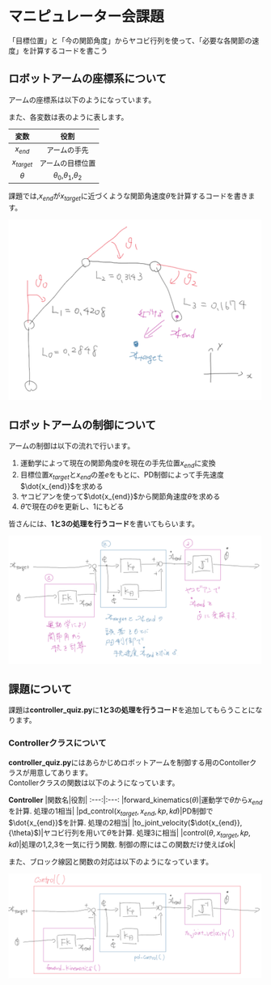 # マニピュレーター会課題

「目標位置」と「今の関節角度」からヤコビ行列を使って、「必要な各関節の速度」を計算するコードを書こう

## ロボットアームの座標系について

アームの座標系は以下のようになっています。

また、各変数は表のように表します。

|変数|役割|
:---:|:---:
|$x_{end}$|アームの手先|
|$x_{target}$|アームの目標位置|
|${\theta}$|${\theta}_{0}$,${\theta}_{1}$,${\theta}_{2}$ |

課題では,$x_{end}$が$x_{target}$に近づくような関節角速度$\dot{\theta}$を計算するコードを書きます。

<img src="imgs/arm_constraints.png" width=500>


## ロボットアームの制御について

アームの制御は以下の流れで行います。

1. 運動学によって現在の関節角度${\theta}$を現在の手先位置$x_{end}$に変換
1. 目標位置$x_{target}$と$x_{end}$の差${e}$をもとに、PD制御によって手先速度$\dot{x_{end}}$を求める
1. ヤコビアンを使って$\dot{x_{end}}$から関節角速度$\dot{\theta}$を求める
1. $\dot{\theta}$で現在の${\theta}$を更新し、1にもどる

皆さんには、**1と3の処理を行うコード**を書いてもらいます。

<img src="imgs/block_fig1.png" width=500>


## 課題について

課題は**controller_quiz.py**に**1と3の処理を行うコード**を追加してもらうことになります。


### Controllerクラスについて

**controller_quiz.py**にはあらかじめロボットアームを制御する用のContollerクラスが用意してあります。  
Contollerクラスの関数は以下のようになっています。

**Controller**
|関数名|役割|
:---:|:---:
|forward_kinematics(${\theta}$)|運動学で${\theta}$から$x_{end}$を計算. 処理の1相当|
|pd_control($x_{target},x_{end},kp,kd$)|PD制御で$\dot{x_{end}}$を計算. 処理の2相当|
|to_joint_velocity($\dot{x_{end}}, {\theta}$)|ヤコビ行列を用いて$\dot{\theta}$を計算. 処理3に相当|
|control(${\theta},x_{target},kp,kd$)|処理の1,2,3を一気に行う関数. 制御の際にはこの関数だけ使えばok|

また、ブロック線図と関数の対応は以下のようになっています。

<img src="imgs/block_fig.png" width=500>
